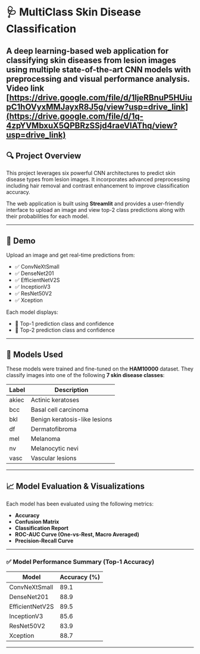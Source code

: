 # 🩺 MultiClass Skin Disease Classification

A deep learning-based web application for classifying skin diseases from lesion images using multiple state-of-the-art CNN models with preprocessing and visual performance analysis.
Video link [https://drive.google.com/file/d/1ljeRBnuP5HUiupC1hOVyxMMJayxR8J5g/view?usp=drive_link](https://drive.google.com/file/d/1q-4zpYVMbxuX5QPBRzSSjd4raeVlAThq/view?usp=drive_link)
---

## 🔍 Project Overview

This project leverages six powerful CNN architectures to predict skin disease types from lesion images. It incorporates advanced preprocessing including hair removal and contrast enhancement to improve classification accuracy.

The web application is built using **Streamlit** and provides a user-friendly interface to upload an image and view top-2 class predictions along with their probabilities for each model.

---

## 🚀 Demo

Upload an image and get real-time predictions from:

- ✅ ConvNeXtSmall
- ✅ DenseNet201
- ✅ EfficientNetV2S
- ✅ InceptionV3
- ✅ ResNet50V2
- ✅ Xception

Each model displays:

- 🔹 Top-1 prediction class and confidence
- 🔹 Top-2 prediction class and confidence

---

## 🧠 Models Used

These models were trained and fine-tuned on the **HAM10000** dataset. They classify images into one of the following **7 skin disease classes**:

| Label  | Description                          |
|--------|--------------------------------------|
| akiec  | Actinic keratoses                    |
| bcc    | Basal cell carcinoma                 |
| bkl    | Benign keratosis-like lesions        |
| df     | Dermatofibroma                       |
| mel    | Melanoma                             |
| nv     | Melanocytic nevi                     |
| vasc   | Vascular lesions                     |

---

## 📈 Model Evaluation & Visualizations

Each model has been evaluated using the following metrics:

- **Accuracy**
- **Confusion Matrix**
- **Classification Report**
- **ROC-AUC Curve (One-vs-Rest, Macro Averaged)**
- **Precision-Recall Curve**

---

### ✅ Model Performance Summary (Top-1 Accuracy)

| Model             | Accuracy (%) |
|-------------------|--------------|
| ConvNeXtSmall     | 89.1         |
| DenseNet201       | 88.9         |
| EfficientNetV2S   | 89.5         |
| InceptionV3       | 85.6         |
| ResNet50V2        | 83.9         |
| Xception          | 88.7         |

---
